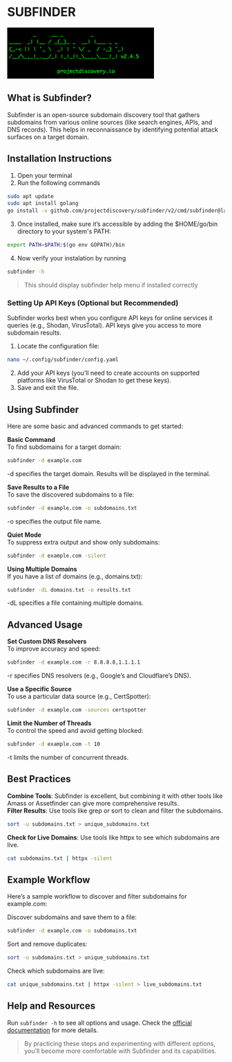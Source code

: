 # SUBFINDER

![Subfinder](../img/subfinder.png)

## What is Subfinder?
Subfinder is an open-source subdomain discovery tool that gathers subdomains from various online sources (like search engines, APIs, and DNS records). This helps in reconnaissance by identifying potential attack surfaces on a target domain.

## Installation Instructions

1. Open your terminal
2. Run the following commands
```bash
sudo apt update
sudo apt install golang
go install -v github.com/projectdiscovery/subfinder/v2/cmd/subfinder@latest
```
3. Once installed, make sure it’s accessible by adding the $HOME/go/bin directory to your system's PATH:
```bash
export PATH=$PATH:$(go env GOPATH)/bin
```
4. Now verify your instalation by running
```bash
subfinder -h
```
> This should display subfinder help menu if installed correctly

### Setting Up API Keys (Optional but Recommended)

Subfinder works best when you configure API keys for online services it queries (e.g., Shodan, VirusTotal). API keys give you access to more subdomain results.

1. Locate the configuration file:
```bash
nano ~/.config/subfinder/config.yaml
```
2. Add your API keys (you’ll need to create accounts on supported platforms like VirusTotal or Shodan to get these keys).
3. Save and exit the file.

## Using Subfinder
Here are some basic and advanced commands to get started:

**Basic Command**  
To find subdomains for a target domain:

```bash
subfinder -d example.com
```
-d specifies the target domain.
Results will be displayed in the terminal.

**Save Results to a File**  
To save the discovered subdomains to a file:

```bash
subfinder -d example.com -o subdomains.txt
```
-o specifies the output file name.

**Quiet Mode**  
To suppress extra output and show only subdomains:

```bash
subfinder -d example.com -silent
```

**Using Multiple Domains**  
If you have a list of domains (e.g., domains.txt):
```bash
subfinder -dL domains.txt -o results.txt
```
-dL specifies a file containing multiple domains.

## Advanced Usage
**Set Custom DNS Resolvers**  
To improve accuracy and speed:

```bash
subfinder -d example.com -r 8.8.8.8,1.1.1.1
```
-r specifies DNS resolvers (e.g., Google’s and Cloudflare’s DNS).

**Use a Specific Source**  
To use a particular data source (e.g., CertSpotter):

```bash
subfinder -d example.com -sources certspotter
```

**Limit the Number of Threads**  
To control the speed and avoid getting blocked:

```bash
subfinder -d example.com -t 10
```
-t limits the number of concurrent threads.

## Best Practices
**Combine Tools**: Subfinder is excellent, but combining it with other tools like Amass or Assetfinder can give more comprehensive results.  
**Filter Results**: Use tools like grep or sort to clean and filter the subdomains.
```bash
sort -u subdomains.txt > unique_subdomains.txt
```
**Check for Live Domains**: Use tools like httpx to see which subdomains are live.
```bash
cat subdomains.txt | httpx -silent
```
## Example Workflow
Here’s a sample workflow to discover and filter subdomains for example.com:

Discover subdomains and save them to a file:
```bash
subfinder -d example.com -o subdomains.txt
```
Sort and remove duplicates:
```bash
sort -u subdomains.txt > unique_subdomains.txt
```
Check which subdomains are live:
```bash
cat unique_subdomains.txt | httpx -silent > live_subdomains.txt
```
## Help and Resources
Run `subfinder -h` to see all options and usage.
Check the [official documentation](https://github.com/projectdiscovery/subfinder) for more details.    
> By practicing these steps and experimenting with different options, you’ll become more comfortable with Subfinder and its capabilities.
